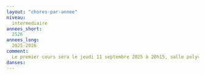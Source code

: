 ```yaml
---
layout: "chores-par-annee"
niveau:
  intermediaire
annees_short:
  2526
annees_long:
  2025-2026
comment:
  Le premier cours sera le jeudi 11 septembre 2025 à 20h15, salle polyvalente de l'Yvette, 8 Route d'Yvette, 78320 Lévis-Saint-Nom.
danses:
---
```

